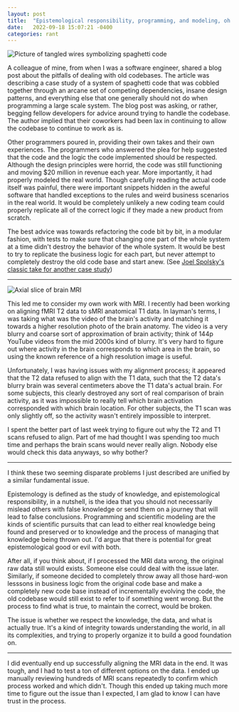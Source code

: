 ```yaml
---
layout: post
title:  "Epistemological responsibility, programming, and modeling, oh my!"
date:   2022-09-18 15:07:21 -0400
categories: rant
---
```


![Picture of tangled wires symbolizing spaghetti code](assets/spaghetti-code-title.jpg "Photo Cred: https://exceptionnotfound.net/spaghetti-code-the-daily-software-anti-pattern/")

A colleague of mine, from when I was a software engineer, shared a blog post about the pitfalls of dealing with old codebases. The article was describing a case study of a system of spaghetti code that was cobbled together through an arcane set of competing dependencies, insane design patterns, and everything else that one generally should not do when programming a large scale system. The blog post was asking, or rather, begging fellow developers for advice around trying to handle the codebase. The author implied that their coworkers had been lax in continuing to allow the codebase to continue to work as is.

Other programmers poured in, providing their own takes and their own experiences. The programmers who answered the plea for help suggested that the code and the logic the code implemented should be respected. Although the design principles were horrid, the code was still functioning and moving $20 million in revenue each year. More importantly, it had properly modeled the real world. Though carefully reading the actual code itself was painful, there were important snippets hidden in the aweful software that handled exceptions to the rules and weird business scenarios in the real world. It would be completely unlikely a new coding team could properly replicate all of the correct logic if they made a new product from scratch.

The best advice was towards refactoring the code bit by bit, in a modular fashion, with tests to make sure that changing one part of the whole system at a time didn't destroy the behavior of the whole system. It would be best to try to replicate the business logic for each part, but never attempt to completely destroy the old code base and start anew. (See [Joel Spolsky's classic take for another case study](https://www.joelonsoftware.com/2000/04/06/things-you-should-never-do-part-i/))

---

![Axial slice of brain MRI](assets/generic-brain-scan.jpg "Photo Cred: https://www.kenhub.com/en/library/anatomy/normal-brain-mri")

This led me to consider my own work with MRI. I recently had been working on aligning fMRI T2 data to sMRI anatomical T1 data. In layman's terms, I was taking what was the video of the brain's activity and matching it towards a higher resolution photo of the brain anatomy. The video is a very blurry and coarse sort of approximation of brain activity; think of 144p YouTube videos from the mid 2000s kind of blurry. It's very hard to figure out where activity in the brain corresponds to which area in the brain, so using the known reference of a high resolution image is useful.

Unfortunately, I was having issues with my alignment process; it appeared that the T2 data refused to align with the T1 data, such that the T2 data's blurry brain was several centimeters above the T1 data's actual brain. For some subjects, this clearly destroyed any sort of real comparison of brain activity, as it was impossible to really tell which brain activation corresponded with which brain location. For other subjects, the T1 scan was only slightly off, so the activity wasn't entirely impossible to interpret.

I spent the better part of last week trying to figure out why the T2 and T1 scans refused to align. Part of me had thought I was spending too much time and perhaps the brain scans would never really align. Nobody else would check this data anyways, so why bother?


---

I think these two seeming disparate problems I just described are unified by a similar fundamental issue.

Epistemology is defined as the study of knowledge, and epistemological responsibility, in a nutshell, is the idea that you should not necessarily mislead others with false knowledge or send them on a journey that will lead to false conclusions. Programming and scientific modeling are the kinds of scientific pursuits that can lead to either real knowledge being found and preserved or to knowledge and the process of managing that knowledge being thrown out. I'd argue that there is potential for great epistemological good or evil with both.

After all, if you think about, if I processed the MRI data wrong, the original raw data still would exists. Someone else could deal with the issue later. Similarly, if someone decided to completely throw away all those hard-won lesssons in business logic from the original code base and make a completely new code base instead of incrementally evolving the code, the old codebase would still exist to refer to if something went wrong. But the process to find what is true, to maintain the correct, would be broken.

The issue is whether we respect the knowledge, the data, and what is actually true. It's a kind of integrity towards understanding the world, in all its complexities, and trying to properly organize it to build a good foundation on.

---

I did eventually end up successfully aligning the MRI data in the end. It was tough, and I had to test a ton of different options on the data. I ended up manually reviewing hundreds of MRI scans repeatedly to confirm which process worked and which didn't. Though this ended up taking much more time to figure out the issue than I expected, I am glad to know I can have trust in the process.